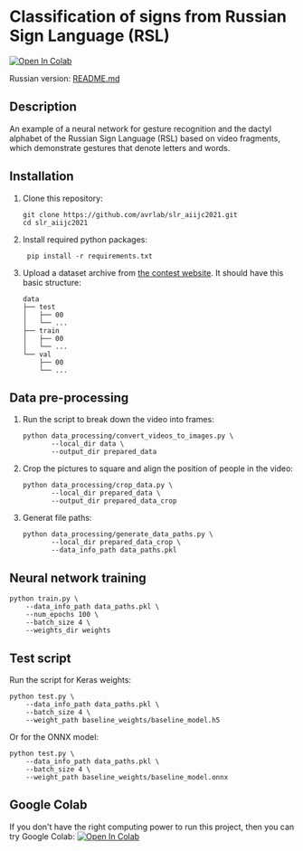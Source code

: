 # Classification of signs from Russian Sign Language (RSL)
[![Open In Colab](https://colab.research.google.com/assets/colab-badge.svg)](https://colab.research.google.com/drive/1Fj3AzFtRhbaNGWRt3xU4zsRfdbLNGx4u)

Russian version: [README.md](docs/README.md)

## Description
An example of a neural network for gesture recognition and the dactyl alphabet of the Russian Sign Language (RSL) based on video fragments, which demonstrate gestures that denote letters and words.

## Installation
1. Clone this repository:
   ```shell
   git clone https://github.com/avrlab/slr_aiijc2021.git 
   cd slr_aiijc2021
   ```
2. Install required python packages:
   ```shell
    pip install -r requirements.txt
   ```
3. Upload a dataset archive from [the contest website](https://aiijc.com/ru/). It should have this basic structure:
    ```
    data
    ├── test
    │   ├── 00
    │   └── ...
    ├── train
    │   ├── 00
    │   └── ...
    └── val
        ├── 00
        └── ...
    ```
   
## Data pre-processing
1. Run the script to break down the video into frames:
   ```shell
   python data_processing/convert_videos_to_images.py \
          --local_dir data \
          --output_dir prepared_data
   ```
   
2. Сrop the pictures to square and align the position of people in the video:
   ```shell
   python data_processing/crop_data.py \
          --local_dir prepared_data \
          --output_dir prepared_data_crop
   ```
   
3. Generat file paths:
   ```shell
   python data_processing/generate_data_paths.py \
          --local_dir prepared_data_crop \
          --data_info_path data_paths.pkl
   ```
## Neural network training
   ```shell
   python train.py \
       --data_info_path data_paths.pkl \
       --num_epochs 100 \
       --batch_size 4 \
       --weights_dir weights
   ```
## Test script
Run the script for Keras weights:
   ```shell
   python test.py \
       --data_info_path data_paths.pkl \
       --batch_size 4 \
       --weight_path baseline_weights/baseline_model.h5
   ```

Or for the ONNX model:
   ```shell
   python test.py \
       --data_info_path data_paths.pkl \
       --batch_size 4 \
       --weight_path baseline_weights/baseline_model.onnx
   ```

## Google Colab
If you don't have the right computing power to run this project, then you can try Google Colab:
[![Open In Colab](https://colab.research.google.com/assets/colab-badge.svg)](https://colab.research.google.com/drive/1Fj3AzFtRhbaNGWRt3xU4zsRfdbLNGx4u)